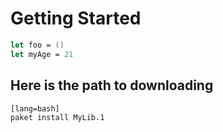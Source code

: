 # Getting Started

```fsharp
let foo = ()
let myAge = 21
```

## Here is the path to downloading 

    [lang=bash]
    paket install MyLib.1


